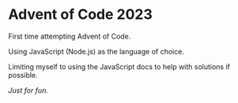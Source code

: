 # Advent of Code 2023

First time attempting Advent of Code.

Using JavaScript (Node.js) as the language of choice.

Limiting myself to using the JavaScript docs to help with solutions if possible.

_Just for fun._
